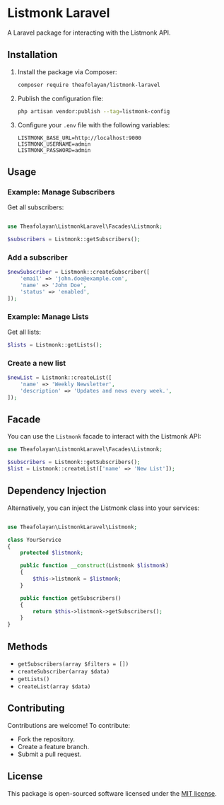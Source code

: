 # Listmonk Laravel

A Laravel package for interacting with the Listmonk API.

## Installation

1. Install the package via Composer:

    ```sh
    composer require theafolayan/listmonk-laravel
    ```

2. Publish the configuration file:

    ```sh
    php artisan vendor:publish --tag=listmonk-config
    ```

3. Configure your `.env` file with the following variables:

    ```env
    LISTMONK_BASE_URL=http://localhost:9000
    LISTMONK_USERNAME=admin
    LISTMONK_PASSWORD=admin
    ```

## Usage

### Example: Manage Subscribers

Get all subscribers:

```php

use Theafolayan\ListmonkLaravel\Facades\Listmonk;

$subscribers = Listmonk::getSubscribers();

```

### Add a subscriber

```php
$newSubscriber = Listmonk::createSubscriber([
    'email' => 'john.doe@example.com',
    'name' => 'John Doe',
    'status' => 'enabled',
]);
```

### Example: Manage Lists

Get all lists:

```php
$lists = Listmonk::getLists();
```

### Create a new list

```php
$newList = Listmonk::createList([
    'name' => 'Weekly Newsletter',
    'description' => 'Updates and news every week.',
]);
```

## Facade

You can use the `Listmonk` facade to interact with the Listmonk API:

```php
use Theafolayan\ListmonkLaravel\Facades\Listmonk;

$subscribers = Listmonk::getSubscribers();
$list = Listmonk::createList(['name' => 'New List']);
```

## Dependency Injection

Alternatively, you can inject the Listmonk class into your services:

```php

use Theafolayan\ListmonkLaravel\Listmonk;

class YourService
{
    protected $listmonk;

    public function __construct(Listmonk $listmonk)
    {
        $this->listmonk = $listmonk;
    }

    public function getSubscribers()
    {
        return $this->listmonk->getSubscribers();
    }
}
```

## Methods

- `getSubscribers(array $filters = [])`
- `createSubscriber(array $data)`
- `getLists()`
- `createList(array $data)`

## Contributing

Contributions are welcome! To contribute:

- Fork the repository.
- Create a feature branch.
- Submit a pull request.

## License

This package is open-sourced software licensed under the [MIT license](https://opensource.org/license/mit).
